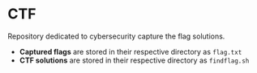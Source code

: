 # CTF

Repository dedicated to cybersecurity capture the flag solutions.

* **Captured flags** are stored in their respective directory as `flag.txt`
* **CTF solutions** are stored in their respective directory as `findflag.sh`
